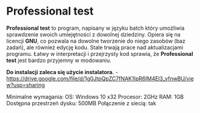 # **Professional test**
**Professional test** to program, napisany w języku batch który umożliwia sprawdzenie swoich umiejętności z dowolnej dziedziny. Opiera się na licencji **GNU**, co pozwala na dowolne tworzenie do niego zasobów (baz zadań), ale również edycję kodu.
Stale trwają prace nad aktualizacjami programu.
Łatwy w interpretacji i przejrzysty kod sprawia, że **Professional test** jest bardzo przyjemny w modowaniu.

**Do instalacji zaleca się użycie instalatora.** - https://drive.google.com/file/d/1g0JtpQpZC7fNAK1IpR6IM4El3_yfnwBU/view?usp=sharing

Minimalne wymagania:
OS: Windows 10 x32
Procesor: 2GHz
RAM: 1GB
Dostępna przestrzeń dysku: 500MB
Połączenie z siecią: tak

